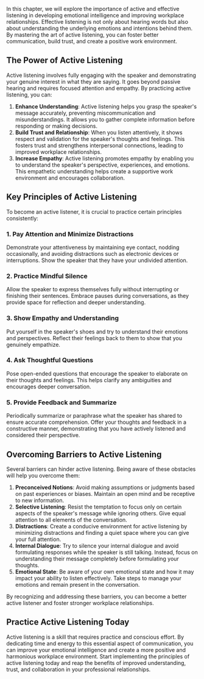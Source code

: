 
In this chapter, we will explore the importance of active and effective listening in developing emotional intelligence and improving workplace relationships. Effective listening is not only about hearing words but also about understanding the underlying emotions and intentions behind them. By mastering the art of active listening, you can foster better communication, build trust, and create a positive work environment.

## The Power of Active Listening

Active listening involves fully engaging with the speaker and demonstrating your genuine interest in what they are saying. It goes beyond passive hearing and requires focused attention and empathy. By practicing active listening, you can:

1. **Enhance Understanding**: Active listening helps you grasp the speaker's message accurately, preventing miscommunication and misunderstandings. It allows you to gather complete information before responding or making decisions.
2. **Build Trust and Relationship**: When you listen attentively, it shows respect and validation for the speaker's thoughts and feelings. This fosters trust and strengthens interpersonal connections, leading to improved workplace relationships.
3. **Increase Empathy**: Active listening promotes empathy by enabling you to understand the speaker's perspective, experiences, and emotions. This empathetic understanding helps create a supportive work environment and encourages collaboration.

## Key Principles of Active Listening

To become an active listener, it is crucial to practice certain principles consistently:

### 1\. Pay Attention and Minimize Distractions

Demonstrate your attentiveness by maintaining eye contact, nodding occasionally, and avoiding distractions such as electronic devices or interruptions. Show the speaker that they have your undivided attention.

### 2\. Practice Mindful Silence

Allow the speaker to express themselves fully without interrupting or finishing their sentences. Embrace pauses during conversations, as they provide space for reflection and deeper understanding.

### 3\. Show Empathy and Understanding

Put yourself in the speaker's shoes and try to understand their emotions and perspectives. Reflect their feelings back to them to show that you genuinely empathize.

### 4\. Ask Thoughtful Questions

Pose open-ended questions that encourage the speaker to elaborate on their thoughts and feelings. This helps clarify any ambiguities and encourages deeper conversation.

### 5\. Provide Feedback and Summarize

Periodically summarize or paraphrase what the speaker has shared to ensure accurate comprehension. Offer your thoughts and feedback in a constructive manner, demonstrating that you have actively listened and considered their perspective.

## Overcoming Barriers to Active Listening

Several barriers can hinder active listening. Being aware of these obstacles will help you overcome them:

1. **Preconceived Notions**: Avoid making assumptions or judgments based on past experiences or biases. Maintain an open mind and be receptive to new information.
2. **Selective Listening**: Resist the temptation to focus only on certain aspects of the speaker's message while ignoring others. Give equal attention to all elements of the conversation.
3. **Distractions**: Create a conducive environment for active listening by minimizing distractions and finding a quiet space where you can give your full attention.
4. **Internal Dialogue**: Try to silence your internal dialogue and avoid formulating responses while the speaker is still talking. Instead, focus on understanding their message completely before formulating your thoughts.
5. **Emotional State**: Be aware of your own emotional state and how it may impact your ability to listen effectively. Take steps to manage your emotions and remain present in the conversation.

By recognizing and addressing these barriers, you can become a better active listener and foster stronger workplace relationships.

## Practice Active Listening Today

Active listening is a skill that requires practice and conscious effort. By dedicating time and energy to this essential aspect of communication, you can improve your emotional intelligence and create a more positive and harmonious workplace environment. Start implementing the principles of active listening today and reap the benefits of improved understanding, trust, and collaboration in your professional relationships.
